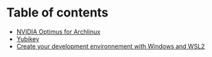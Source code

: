 # Table of contents

  * [NVIDIA Optimus for Archlinux](optimus.md)
  * [Yubikey](yubikey.md)
  * [Create your development environnement with Windows and WSL2](create-env-with-wsl.md)
